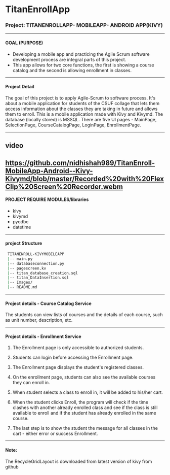 # TitanEnrollApp
### Project: TITANENROLLAPP- MOBILEAPP- ANDROID APP(KIVY)

--------------------------------------------------------
#### GOAL (PURPOSE)
* Developing a mobile app and practicing the Agile Scrum software development process are integral parts of this project. 
* This app allows for two core functions, the first is showing a course catalog and the second is allowing enrollment in classes.

------------------------------------------------
#### Project Detail
The goal of this project is to apply Agile-Scrum to software process. It's about a mobile application for students of the CSUF collage that lets them access information about the classes they are taking in future and allows them to enroll. This is a mobile application made with Kivy and Kivymd. The database (locally stored) is MSSQL. There are five UI pages - MainPage, SelectionPage, CourseCatalogPage, LoginPage, EnrollmentPage.

--------------------------------------------------------
## video
https://github.com/nidhishah989/TitanEnroll-MobileApp-Android--Kivy-Kivymd/blob/master/Recorded%20with%20FlexClip%20Screen%20Recorder.webm
--------------------------------------------------------
#### PROJECT REQUIRE MODULES/libraries 

* kivy
* kivymd
* pyodbc
* datetime

-----------------------------------------------------
#### project Structure
```bash
 TITANENROLL-KIVYMOBILEAPP
 |-- main.py
 |-- databaseconnection.py
 |-- pagescreen.kv
 |-- titan_database_creation.sql
 |-- titan_DataInsertion.sql
 |-- Images/  
 |-- README.md
 ```

--------------------------------------------------------------------
#### Project details - Course Catalog Service
 The students can view lists of courses and the details of each course, such as unit number, description, etc.
 
--------------------------------------------------------------------
#### Project details - Enrollment Service
1. The Enrollment page is only accessible to authorized students.
2. Students can login before accessing the Enrollment page.
3. The Enrollment page displays the student's registered classes.

4. On the enrollment page, students can also see the available courses they can enroll in. 
5. When student selects a class to enroll in, it will be added to his/her cart. 

6. When the student clicks Enroll, the program will check if the time clashes with another already enrolled class and see if the class is still available to enroll and if the student has already enrolled in the same course.
7. The last step is to show the student the message for all classes in the cart - either error or success Enrollment.

--------------------------------------------------------------------
#### Note:
The RecycleGridLayout is downloaded from latest version of kivy from github

